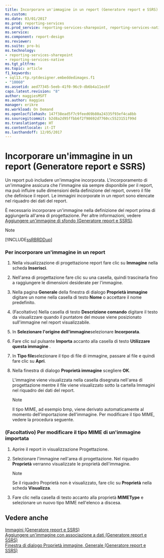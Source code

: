 ```yaml
---
title: Incorporare un'immagine in un report (Generatore report e SSRS) | Microsoft Docs
ms.custom: 
ms.date: 03/01/2017
ms.prod: reporting-services
ms.prod_service: reporting-services-sharepoint, reporting-services-native
ms.service: 
ms.component: report-design
ms.reviewer: 
ms.suite: pro-bi
ms.technology:
- reporting-services-sharepoint
- reporting-services-native
ms.tgt_pltfrm: 
ms.topic: article
f1_keywords:
- sql13.rtp.rptdesigner.embeddedimages.f1
- "10060"
ms.assetid: aed77345-5eeb-41f0-96c9-db6b4a11ec6f
caps.latest.revision: "8"
author: maggiesMSFT
ms.author: maggies
manager: erikre
ms.workload: On Demand
ms.openlocfilehash: 147f38ead5f7c9feed69b80a24335f93ef4ca8bb
ms.sourcegitcommit: b2d8a2d95ffbb6f2f98692d7760cc5523151f99d
ms.translationtype: HT
ms.contentlocale: it-IT
ms.lasthandoff: 12/05/2017
---
```

# <a name="embed-an-image-in-a-report-report-builder-and-ssrs"></a>Incorporare un'immagine in un report (Generatore report e SSRS)
  Un report può includere un'immagine incorporata. L'incorporamento di un'immagine assicura che l'immagine sia sempre disponibile per il report, ma può influire sulle dimensioni della definizione del report, ovvero il file che definisce il report. Le immagini incorporate in un report sono elencate nel riquadro dei dati del report.  
  
 È necessario incorporare un'immagine nella definizione del report prima di aggiungerla all'area di progettazione. Per altre informazioni, vedere [Aggiungere un'immagine di sfondo &#40;Generatore report e SSRS&#41;](../../reporting-services/report-design/add-a-background-image-report-builder-and-ssrs.md).  
  
> [!NOTE]  
>  [!INCLUDE[ssRBRDDup](../../includes/ssrbrddup-md.md)]  
  
### <a name="to-embed-an-image-in-a-report"></a>Per incorporare un'immagine in un report  
  
1.  Nella visualizzazione di progettazione report fare clic su **Immagine** nella scheda **Inserisci**.  
  
2.  Nell'area di progettazione fare clic su una casella, quindi trascinarla fino a raggiungere le dimensioni desiderate per l'immagine.  
  
3.  Nella pagina **Generale** della finestra di dialogo **Proprietà immagine** digitare un nome nella casella di testo **Nome** o accettare il nome predefinito.  
  
4.  (Facoltativo) Nella casella di testo **Descrizione comando** digitare il testo da visualizzare quando il puntatore del mouse viene posizionato sull'immagine nel report visualizzabile.  
  
5.  In **Selezionare l'origine dell'immagine**selezionare **Incorporata**.  
  
6.  Fare clic sul pulsante **Importa** accanto alla casella di testo **Utilizzare questa immagine** .  
  
7.  In **Tipo file**selezionare il tipo di file di immagine, passare al file e quindi fare clic su **Apri**.  
  
8.  Nella finestra di dialogo **Proprietà immagine** scegliere **OK**.  
  
     L'immagine viene visualizzata nella casella disegnata nell'area di progettazione mentre il file viene visualizzato sotto la cartella Immagini nel riquadro dei dati del report.  
  
    > [!NOTE]  
    >  Il tipo MIME, ad esempio bmp, viene derivato automaticamente al momento dell'importazione dell'immagine. Per modificare il tipo MIME, vedere la procedura seguente.  
  
### <a name="optional-to-change-the-mime-type-of-an-imported-image"></a>(Facoltativo) Per modificare il tipo MIME di un'immagine importata  
  
1.  Aprire il report in visualizzazione Progettazione.  
  
2.  Selezionare l'immagine nell'area di progettazione. Nel riquadro **Proprietà** verranno visualizzate le proprietà dell'immagine.  
  
    > [!NOTE]  
    >  Se il riquadro Proprietà non è visualizzato, fare clic su **Proprietà** nella scheda **Visualizza**.  
  
3.  Fare clic nella casella di testo accanto alla proprietà **MIMEType** e selezionare un nuovo tipo MIME nell'elenco a discesa.  
  
## <a name="see-also"></a>Vedere anche  
 [Immagini &#40;Generatore report e SSRS&#41;](../../reporting-services/report-design/images-report-builder-and-ssrs.md)   
 [Aggiungere un'immagine con associazione a dati &#40;Generatore report e SSRS&#41;](../../reporting-services/report-design/add-a-data-bound-image-report-builder-and-ssrs.md)   
 [Finestra di dialogo Proprietà immagine, Generale &#40;Generatore report e SSRS&#41;](http://msdn.microsoft.com/library/c2218b93-f7fe-46ef-995f-d7dadf9752ec)  
  
  
